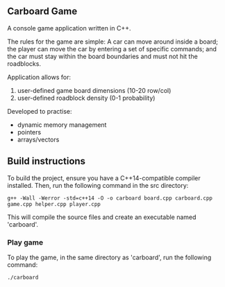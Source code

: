 ## Carboard Game
A console game application written in C++. 

The rules for the game are simple: A
car can move around inside a board; the player can move the car by entering a set of specific commands; and
the car must stay within the board boundaries and must not hit the roadblocks.

Application allows for:

1. user-defined game board dimensions (10-20 row/col)
2. user-defined roadblock density (0-1 probability)

Developed to practise:
- dynamic memory management
- pointers
- arrays/vectors 

## Build instructions

To build the project, ensure you have a C++14-compatible compiler installed. Then, run the following command in the src directory:

`g++ -Wall -Werror -std=c++14 -O -o carboard board.cpp carboard.cpp game.cpp helper.cpp player.cpp`

This will compile the source files and create an executable named 'carboard'.

### Play game

To play the game, in the same directory as 'carboard', run the following command:

`./carboard`

